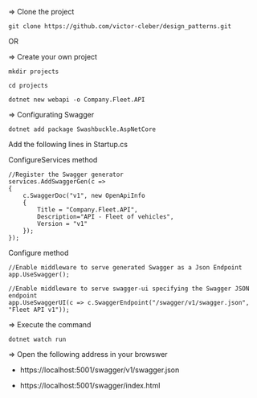 => Clone the project

```git clone https://github.com/victor-cleber/design_patterns.git```

OR

=> Create your own project

```mkdir projects```

```cd projects```

```dotnet new webapi -o Company.Fleet.API```

=> Configurating Swagger

```dotnet add package Swashbuckle.AspNetCore```

Add the following lines in Startup.cs

ConfigureServices method
``` 
//Register the Swagger generator
services.AddSwaggerGen(c =>
{
    c.SwaggerDoc("v1", new OpenApiInfo 
    { 
        Title = "Company.Fleet.API",
        Description="API - Fleet of vehicles",
        Version = "v1" 
    });
});
```

Configure method

```
//Enable middleware to serve generated Swagger as a Json Endpoint
app.UseSwagger();

//Enable middleware to serve swagger-ui specifying the Swagger JSON endpoint
app.UseSwaggerUI(c => c.SwaggerEndpoint("/swagger/v1/swagger.json", "Fleet API v1"));
```

=> Execute the command


```dotnet watch run```


=> Open the following address in your browswer

- https://localhost:5001/swagger/v1/swagger.json

- https://localhost:5001/swagger/index.html